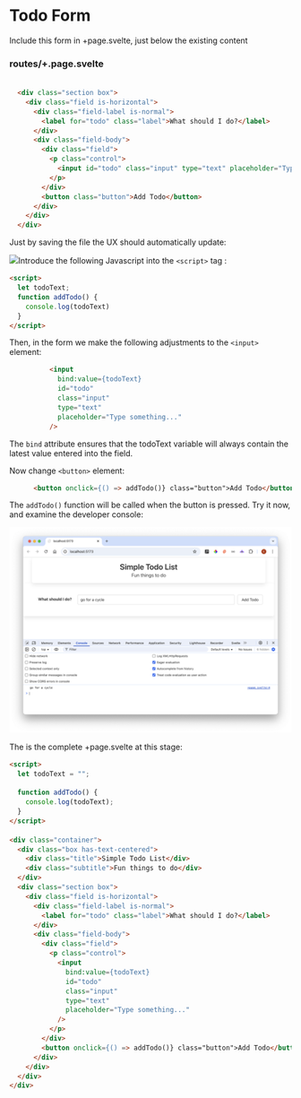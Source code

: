 # Todo Form

Include this form in +page.svelte, just below the existing content

### routes/+.page.svelte

~~~html
  
  <div class="section box">
    <div class="field is-horizontal">
      <div class="field-label is-normal">
        <label for="todo" class="label">What should I do?</label>
      </div>
      <div class="field-body">
        <div class="field">
          <p class="control">
            <input id="todo" class="input" type="text" placeholder="Type something...">
          </p>
        </div>
        <button class="button">Add Todo</button>
      </div>
    </div>
  </div>
~~~

Just by saving the file the UX should automatically update:

![](img/04.png)Introduce the following Javascript into the `<script>` tag :

~~~html
<script>
  let todoText;
  function addTodo() {
    console.log(todoText)
  }
</script>
~~~

Then, in the form we make the following adjustments to the `<input>` element:

~~~html
          <input
            bind:value={todoText}
            id="todo"
            class="input"
            type="text"
            placeholder="Type something..."
          />
~~~

The `bind` attribute ensures that the todoText variable will always contain the latest value entered into the field.

Now change `<button>` element:

~~~html
      <button onclick={() => addTodo()} class="button">Add Todo</button>
~~~

The `addTodo()` function will be called when the button is pressed. Try it now, and examine the developer console:

![](img/05.png)

The is the complete +page.svelte at this stage:

~~~html
<script>
  let todoText = "";

  function addTodo() {
    console.log(todoText);
  }
</script>

<div class="container">
  <div class="box has-text-centered">
    <div class="title">Simple Todo List</div>
    <div class="subtitle">Fun things to do</div>
  </div>
  <div class="section box">
    <div class="field is-horizontal">
      <div class="field-label is-normal">
        <label for="todo" class="label">What should I do?</label>
      </div>
      <div class="field-body">
        <div class="field">
          <p class="control">
            <input
              bind:value={todoText}
              id="todo"
              class="input"
              type="text"
              placeholder="Type something..."
            />
          </p>
        </div>
        <button onclick={() => addTodo()} class="button">Add Todo</button>
      </div>
    </div>
  </div>
</div>
~~~

